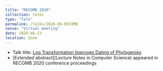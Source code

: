 ```yaml
---
title: "RECOMB 2020"
collection: talks
type: "Talk"
permalink: /talks/2020-06-RECOMB
venue: "Virtual meeting"
date: 2020-06-23
location: Zoom
---
```


* Talk title: [Log Transformation Improves Dating of Phylogenies](https://www.youtube.com/watch?v=IvaXAHFObfk)
* [Extended abstract](Lecture Notes in Computer Science) appeared in RECOMB 2020 conference proceedings 
